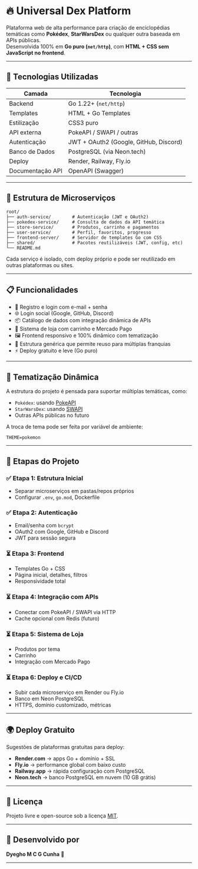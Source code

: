 # 🔥 Universal Dex Platform

Plataforma web de alta performance para criação de enciclopédias temáticas como **Pokédex**, **StarWarsDex** ou qualquer outra baseada em APIs públicas.  
Desenvolvida 100% em **Go puro (`net/http`)**, com **HTML + CSS sem JavaScript no frontend**.

---

## 🚀 Tecnologias Utilizadas

| Camada           | Tecnologia                    |
|------------------|-------------------------------|
| Backend          | Go 1.22+ (`net/http`)         |
| Templates        | HTML + Go Templates           |
| Estilização      | CSS3 puro                     |
| API externa      | PokeAPI / SWAPI / outras      |
| Autenticação     | JWT + OAuth2 (Google, GitHub, Discord) |
| Banco de Dados   | PostgreSQL (via Neon.tech)    |
| Deploy           | Render, Railway, Fly.io       |
| Documentação API | OpenAPI (Swagger)             |

---

## 🧱 Estrutura de Microserviços

```
root/
├── auth-service/        # Autenticação (JWT e OAuth2)
├── pokedex-service/     # Consulta de dados da API temática
├── store-service/       # Produtos, carrinho e pagamentos
├── user-service/        # Perfil, favoritos, progresso
├── frontend-server/     # Servidor de templates Go com CSS
├── shared/              # Pacotes reutilizáveis (JWT, config, etc)
└── README.md
```

Cada serviço é isolado, com deploy próprio e pode ser reutilizado em outras plataformas ou sites.

---

## 📋 Funcionalidades

- 🔐 Registro e login com e-mail + senha
- 🌐 Login social (Google, GitHub, Discord)
- 📦 Catálogo de dados com integração dinâmica de APIs
- 🛒 Sistema de loja com carrinho e Mercado Pago
- 🖼️ Frontend responsivo e 100% dinâmico com tematização
- 🧠 Estrutura genérica que permite reuso para múltiplas franquias
- ⚡ Deploy gratuito e leve (Go puro)

---

## 🔄 Tematização Dinâmica

A estrutura do projeto é pensada para suportar múltiplas temáticas, como:

- `Pokédex`: usando [PokeAPI](https://pokeapi.co)
- `StarWarsDex`: usando [SWAPI](https://swapi.dev)
- Outras APIs públicas no futuro

A troca de tema pode ser feita por variável de ambiente:

```env
THEME=pokemon
```

---

## 🧪 Etapas do Projeto

### ✅ Etapa 1: Estrutura Inicial
- Separar microserviços em pastas/repos próprios
- Configurar `.env`, `go.mod`, Dockerfile

### ✅ Etapa 2: Autenticação
- Email/senha com `bcrypt`
- OAuth2 com Google, GitHub e Discord
- JWT para sessão segura

### ⏳ Etapa 3: Frontend
- Templates Go + CSS
- Página inicial, detalhes, filtros
- Responsividade total

### ⏳ Etapa 4: Integração com APIs
- Conectar com PokeAPI / SWAPI via HTTP
- Cache opcional com Redis (futuro)

### ⏳ Etapa 5: Sistema de Loja
- Produtos por tema
- Carrinho
- Integração com Mercado Pago

### ⏳ Etapa 6: Deploy e CI/CD
- Subir cada microserviço em Render ou Fly.io
- Banco em Neon PostgreSQL
- HTTPS, domínio customizado, métricas

---

## 🌍 Deploy Gratuito

Sugestões de plataformas gratuitas para deploy:

- **Render.com** → apps Go + domínio + SSL
- **Fly.io** → performance global com baixo custo
- **Railway.app** → rápida configuração com PostgreSQL
- **Neon.tech** → banco PostgreSQL em nuvem (10 GB grátis)

---

## 📄 Licença

Projeto livre e open-source sob a licença [MIT](https://opensource.org/licenses/MIT).

---

## 🧠 Desenvolvido por

**Dyegho M C G Cunha** 🧠  

---

